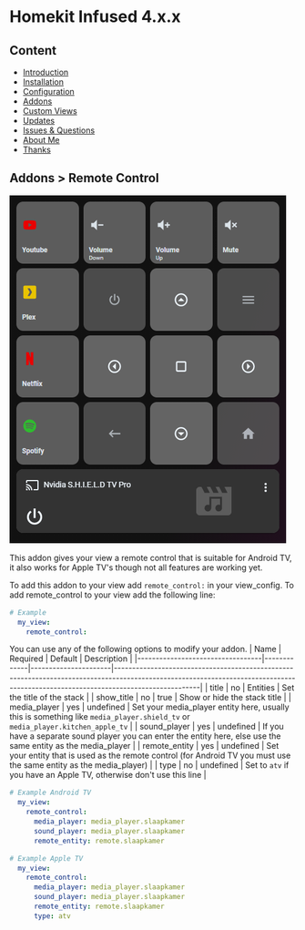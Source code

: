 # Homekit Infused 4.x.x

## Content
- [Introduction](../index.md)
- [Installation](../installation.md)
- [Configuration](../configuration.md)
- [Addons](../addons.md)
- [Custom Views](../custom_views.md)
- [Updates](../updates.md)
- [Issues & Questions](../issues.md)
- [About Me](../about.md)
- [Thanks](../thanks.md)

## Addons > Remote Control

![Homekit Infused](../images/remote-control.png)

This addon gives your view a remote control that is suitable for Android TV, it also works for Apple TV's though not all features are working yet.

To add this addon to your view add `remote_control:` in your view_config.
To add remote_control to your view add the following line:

```yaml
# Example
  my_view:
    remote_control:
```

You can use any of the following options to modify your addon.
| Name | Required | Default | Description |
|----------------------------------|-------------|----------------------|-----------------------------------------------------------------------------------------------------------------------------------------------------------------------------------|
| title | no | Entities | Set the title of the stack |
| show_title | no | true | Show or hide the stack title |
| media_player | yes | undefined | Set your media_player entity here, usually this is something like `media_player.shield_tv` or `media_player.kitchen_apple_tv` |
| sound_player | yes | undefined | If you have a separate sound player you can enter the entity here, else use the same entity as the media_player |
| remote_entity | yes | undefined | Set your entity that is used as the remote control (for Android TV you must use the same entity as the media_player) |
| type | no | undefined | Set to `atv` if you have an Apple TV, otherwise don't use this line |


```yaml
# Example Android TV
  my_view:
    remote_control:
      media_player: media_player.slaapkamer
      sound_player: media_player.slaapkamer
      remote_entity: remote.slaapkamer
```   
```yaml
# Example Apple TV
  my_view:
    remote_control:
      media_player: media_player.slaapkamer
      sound_player: media_player.slaapkamer
      remote_entity: remote.slaapkamer
      type: atv
```                